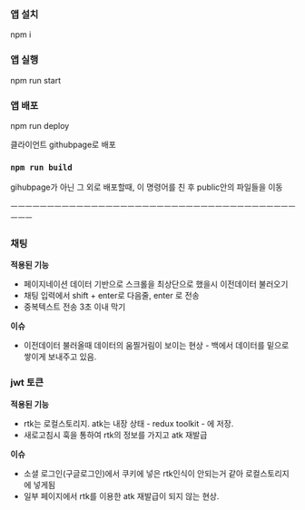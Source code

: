 ### 앱 설치

npm i

### 앱 실행

npm run start

### 앱 배포

npm run deploy

클라이언트 githubpage로 배포

### `npm run build`

gihubpage가 아닌 그 외로 배포할때, 이 명령어를 친 후 public안의 파일들을 이동

ㅡㅡㅡㅡㅡㅡㅡㅡㅡㅡㅡㅡㅡㅡㅡㅡㅡㅡㅡㅡㅡㅡㅡㅡㅡㅡㅡㅡㅡㅡㅡㅡㅡㅡㅡㅡㅡㅡㅡㅡㅡㅡ

### 채팅
**적용된 기능**
- 페이지네이션 데이터 기반으로 스크롤을 최상단으로 했을시 이전데이터 불러오기
- 채팅 입력에서 shift + enter로 다음줄, enter 로 전송
- 중복텍스트 전송 3초 이내 막기

**이슈**
- 이전데이터 불러올때 데이터의 움찔거림이 보이는 현상 - 백에서 데이터를 밑으로 쌓이게 보내주고 있음.


### jwt 토큰
**적용된 기능**
- rtk는 로컬스토리지. atk는 내장 상태 - redux toolkit - 에 저장. 
- 새로고침시 훅을 통하여 rtk의 정보를 가지고 atk 재발급

**이슈**
- 소셜 로그인(구글로그인)에서 쿠키에 넣은 rtk인식이 안되는거 같아 로컬스토리지에 넣게됨
- 일부 페이지에서 rtk를 이용한 atk 재발급이 되지 않는 현상.

